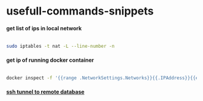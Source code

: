 # usefull-commands-snippets


#### get list of ips in local network
```sh

sudo iptables -t nat -L --line-number -n

```

#### get ip of running docker container

```sh

docker inspect -f '{{range .NetworkSettings.Networks}}{{.IPAddress}}{{end}}' <image_name>

```
#### [ssh tunnel to remote database](https://support.cloud.engineyard.com/hc/en-us/articles/205408088-Access-Your-Database-Remotely-Through-an-SSH-Tunnel)
